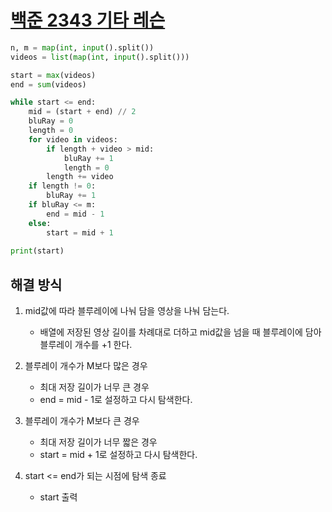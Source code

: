 # [백준 2343 기타 레슨](https://www.acmicpc.net/problem/2343)

```python
n, m = map(int, input().split())
videos = list(map(int, input().split()))

start = max(videos)
end = sum(videos)

while start <= end:
    mid = (start + end) // 2
    bluRay = 0
    length = 0
    for video in videos:
        if length + video > mid:
            bluRay += 1
            length = 0
        length += video
    if length != 0:
        bluRay += 1
    if bluRay <= m:
        end = mid - 1
    else:
        start = mid + 1
    
print(start)
```

## 해결 방식

1. mid값에 따라 블루레이에 나눠 담을 영상을 나눠 담는다.
    - 배열에 저장된 영상 길이를 차례대로 더하고 mid값을 넘을 때 블루레이에 담아 블루레이 개수를 +1 한다.

2. 블루레이 개수가 M보다 많은 경우
    - 최대 저장 길이가 너무 큰 경우
    - end = mid - 1로 설정하고 다시 탐색한다.

3. 블루레이 개수가 M보다 큰 경우
    - 최대 저장 길이가 너무 짧은 경우
    - start = mid + 1로 설정하고 다시 탐색한다.

4. start <= end가 되는 시점에 탐색 종료
    - start 출력